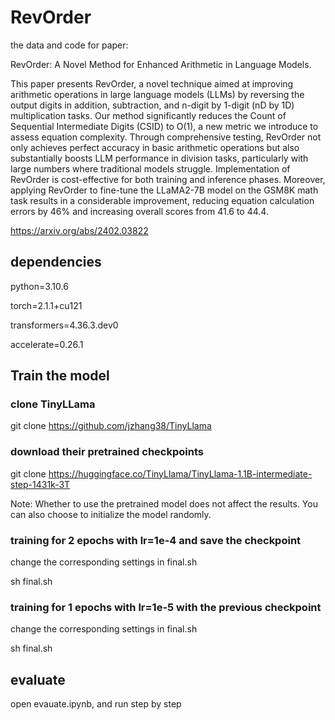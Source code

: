 # RevOrder
the data and code for paper:

RevOrder: A Novel Method for Enhanced Arithmetic in Language Models. 

This paper presents RevOrder, a novel technique aimed at improving arithmetic operations in large language models (LLMs) by reversing the output digits in addition, subtraction, and n-digit by 1-digit (nD by 1D) multiplication tasks. Our method significantly reduces the Count of Sequential Intermediate Digits (CSID) to O(1), a new metric we introduce to assess equation complexity. Through comprehensive testing, RevOrder not only achieves perfect accuracy in basic arithmetic operations but also substantially boosts LLM performance in division tasks, particularly with large numbers where traditional models struggle. Implementation of RevOrder is cost-effective for both training and inference phases. Moreover, applying RevOrder to fine-tune the LLaMA2-7B model on the GSM8K math task results in a considerable improvement, reducing equation calculation errors by 46% and increasing overall scores from 41.6 to 44.4.


https://arxiv.org/abs/2402.03822

## dependencies
python=3.10.6

torch=2.1.1+cu121

transformers=4.36.3.dev0

accelerate=0.26.1

## Train the model
### clone TinyLLama
git clone https://github.com/jzhang38/TinyLlama

### download their pretrained checkpoints
git clone https://huggingface.co/TinyLlama/TinyLlama-1.1B-intermediate-step-1431k-3T

Note: Whether to use the pretrained model does not affect the results.  You can also choose to initialize the model randomly.

### training for 2 epochs with lr=1e-4 and save the checkpoint

change the corresponding settings in final.sh

sh final.sh

### training for 1 epochs with lr=1e-5 with the previous checkpoint
change the corresponding settings in final.sh

sh final.sh

## evaluate
open evauate.ipynb, and run step by step
